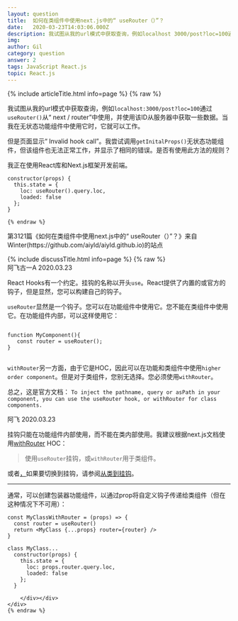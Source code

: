```yaml
---
layout: question
title:  如何在类组件中使用next.js中的“ useRouter（）”？
date:   2020-03-23T14:03:06.000Z
description: 我试图从我的url模式中获取查询，例如localhost 3000/post?loc=100通过useRouter()从“ next / router”中...
img: 
author: Gil
category: question
answer: 2
tags: JavaScript React.js
topic: React.js
---
```

<div class="article-root">
  <div class="article">
    {% include articleTitle.html info=page %}
    {% raw %}
    <div class="article-content"><p><font style="vertical-align: inherit;"><font style="vertical-align: inherit;">我试图从我的url模式中获取查询，例如</font></font><code>localhost:3000/post?loc=100</code><font style="vertical-align: inherit;"><font style="vertical-align: inherit;">通过</font></font><code>useRouter()</code><font style="vertical-align: inherit;"><font style="vertical-align: inherit;">从“ next / router”中使用，并使用该ID从服务器中获取一些数据。</font><font style="vertical-align: inherit;">当我在无状态功能组件中使用它时，它就可以工作。</font></font></p>

<p><font style="vertical-align: inherit;"><font style="vertical-align: inherit;">但是页面显示“ Invalid hook call”。</font><font style="vertical-align: inherit;">我尝试调用</font></font><code>getInitalProps()</code><font style="vertical-align: inherit;"><font style="vertical-align: inherit;">无状态功能组件，但该组件也无法正常工作，并显示了相同的错误。</font><font style="vertical-align: inherit;">是否有使用此方法的规则？</font></font></p>

<p><font style="vertical-align: inherit;"><font style="vertical-align: inherit;">我正在使用React库和Next.js框架开发前端。</font></font></p>

<pre class="lang-js prettyprint-override"><code>constructor(props) {<font></font>
  this.state = {<font></font>
    loc: useRouter().query.loc,<font></font>
    loaded: false<font></font>
  };<font></font>
}<font></font>
</code></pre></div>
    {% endraw %}
  </div>
  <p class="winter_mark">第3121篇《如何在类组件中使用next.js中的“ useRouter（）”？》来自Winter(https://github.com/aiyld/aiyld.github.io)的站点</p>
  <div class="discuss-wrapper">
    {% include discussTitle.html info=page %}
    {% raw %}
    <div class="discuss-list">
    <div class="discuss-item">
        <div class="discuss-parent">
          <div class="discuss-meta">
            <span class="discuss-user">阿飞古一A</span>
            <span class="discuss-time">2020.03.23</span>
          </div>
          <div class="discuss-comment"><p><font style="vertical-align: inherit;"><font style="vertical-align: inherit;">React Hooks有一个约定。</font><font style="vertical-align: inherit;">挂钩的名称以开头</font></font><code>use</code><font style="vertical-align: inherit;"><font style="vertical-align: inherit;">。</font><font style="vertical-align: inherit;">React提供了内置的或官方的钩子，但是显然，您可以构建自己的钩子。</font></font></p>

<p><code>useRouter</code><font style="vertical-align: inherit;"><font style="vertical-align: inherit;">显然是一个钩子。</font><font style="vertical-align: inherit;">您可以在功能组件中使用它。</font><font style="vertical-align: inherit;">您不能在类组件中使用它。</font><font style="vertical-align: inherit;">在功能组件内部，可以这样使用它：</font></font></p>

<pre><code><font></font>
function MyComponent(){<font></font>
   const router = useRouter();<font></font>
}<font></font>
<font></font>
</code></pre>

<p><code>withRouter</code><font style="vertical-align: inherit;"><font style="vertical-align: inherit;">另一方面，由于它是HOC，因此可以在功能和类组件中使用</font></font><code>higher order component</code><font style="vertical-align: inherit;"><font style="vertical-align: inherit;">。</font><font style="vertical-align: inherit;">但是对于类组件，您别无选择。</font><font style="vertical-align: inherit;">您必须使用</font></font><code>withRouter</code><font style="vertical-align: inherit;"><font style="vertical-align: inherit;">。</font></font></p>

<p><font style="vertical-align: inherit;"><font style="vertical-align: inherit;">总之，这是官方文档：
</font></font><code>To inject the pathname, query or asPath in your component, you can use the useRouter hook, or withRouter for class components.</code></p></div>
        </div></div><div class="discuss-item">
        <div class="discuss-parent">
          <div class="discuss-meta">
            <span class="discuss-user">阿飞</span>
            <span class="discuss-time">2020.03.23</span>
          </div>
          <div class="discuss-comment"><p><font style="vertical-align: inherit;"><font style="vertical-align: inherit;">挂钩只能在功能组件内部使用，而不能在类内部使用。</font><font style="vertical-align: inherit;">我建议</font><font style="vertical-align: inherit;">根据next.js文档</font><font style="vertical-align: inherit;">使用</font></font><a href="https://github.com/zeit/next.js/#using-a-higher-order-component" rel="noreferrer"><font style="vertical-align: inherit;"><font style="vertical-align: inherit;">withRouter</font></font></a><font style="vertical-align: inherit;"><font style="vertical-align: inherit;"> HOC：</font></font></p>

<blockquote>
  <p><font style="vertical-align: inherit;"><font style="vertical-align: inherit;">使用</font></font><code>useRouter</code><font style="vertical-align: inherit;"><font style="vertical-align: inherit;">挂钩，或</font></font><code>withRouter</code><font style="vertical-align: inherit;"><font style="vertical-align: inherit;">用于类组件。</font></font></p>
</blockquote>

<p><font style="vertical-align: inherit;"><font style="vertical-align: inherit;">或者</font></font><a href="https://reactjs.org/docs/hooks-faq.html#from-classes-to-hooks" rel="noreferrer"><font style="vertical-align: inherit;"><font style="vertical-align: inherit;">，</font></font></a><font style="vertical-align: inherit;"><font style="vertical-align: inherit;">如果要切换到挂钩，</font><font style="vertical-align: inherit;">请参阅</font><a href="https://reactjs.org/docs/hooks-faq.html#from-classes-to-hooks" rel="noreferrer"><font style="vertical-align: inherit;">从类到挂钩</font></a><font style="vertical-align: inherit;">。</font></font></p>

<p></p><hr><font style="vertical-align: inherit;"><font style="vertical-align: inherit;">
通常，可以创建包装器功能组件，以通过prop将自定义钩子传递给类组件（但在这种情况下不可用）：</font></font><p></p>

<pre><code>const MyClassWithRouter = (props) =&gt; {<font></font>
  const router = useRouter()<font></font>
  return &lt;MyClass {...props} router={router} /&gt;<font></font>
}<font></font>
<font></font>
class MyClass...<font></font>
  constructor(props) {<font></font>
    this.state = {<font></font>
      loc: props.router.query.loc,<font></font>
      loaded: false<font></font>
    };<font></font>
  }<font></font>
</code></pre></div>
        </div></div>
    </div>
    {% endraw %}
  </div>
<div>

